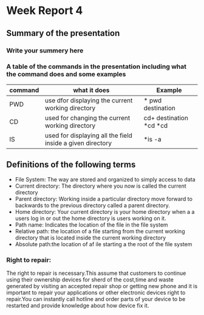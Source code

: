 # Week Report 4
## Summary of the presentation
### Write your summery here

### A table of the commands in the presentation including what the command does and some examples

|command | what it does                                              | Example
|--------|-----------------------------------------------------------|------------------------|
|PWD     | use dfor displaying the current working directory         |* pwd destination       |
|CD      |used for changing  the current working directory           | cd+ destination *cd *cd|
|IS      | used for displaying all the field inside a given directory|*is -a                  |

## Definitions of the following terms

* File System: The way are stored and organized to simply access to data
* Current directory: The directory where you now is called the current directory
* Parent directory: Working inside a particular directory move forward to backwards to the previous directory called a parent directory.
* Home directory: Your current directory is your home directory when a a users log in or out the home directory is users working on it.
* Path name: Indicates the location of the file in the file system
* Relative path: the location of a file starting from the current working directory that is located inside the current working directory
* Absolute path:the location of af ile starting a the root of the file system

### Right to repair: 
The right to repair is necessary.This assume that  customers to continue using their ownership devices for sherd of the cost,time and waste generated by visiting an accepted repair shop or getting new phone and it is important to repair your applications or other electronic devices right to repair.You can instantly call hotline and order parts of your device to be restarted and provide knowledge about how device fix it.